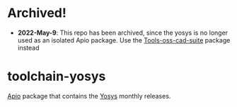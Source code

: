 # Archived!
* **2022-May-9**: This repo has been archived, since the yosys is no longer used as an isolated Apio package. Use the [Tools-oss-cad-suite](https://github.com/FPGAwars/tools-oss-cad-suite) package instead

# toolchain-yosys

[Apio](https://github.com/FPGAwars/apio) package that contains the [Yosys](https://github.com/YosysHQ/yosys) monthly releases.
